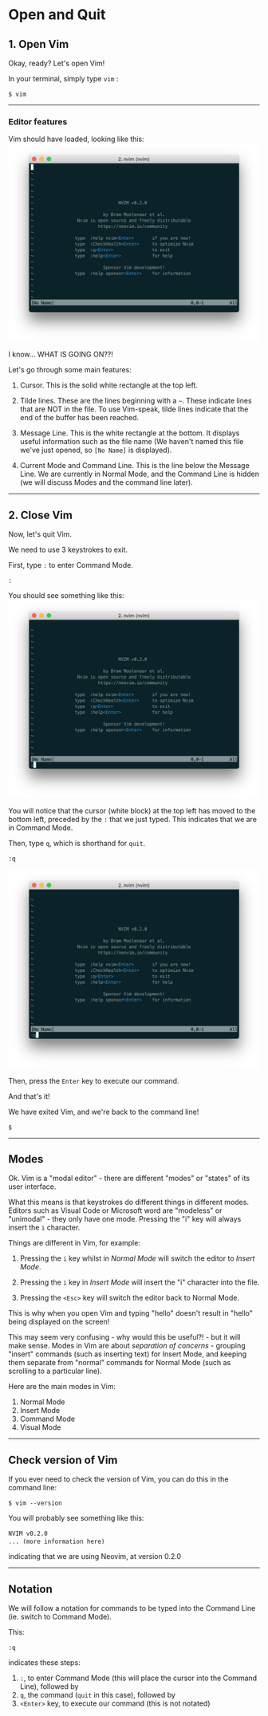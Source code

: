 # Open and Quit


## 1. Open Vim
Okay, ready? Let's open Vim!

In your terminal, simply type `vim` :
```
$ vim
```

---
### Editor features
Vim should have loaded, looking like this:
![Vim welcome screen](screenshots/start-screen.png)

I know... WHAT IS GOING ON??!

Let's go through some main features:
1. Cursor. This is the solid white rectangle at the top left.

1. Tilde lines. These are the lines beginning with a `~`. These indicate lines that are
NOT in the file. To use Vim-speak, tilde lines indicate that the end of the buffer has been reached.

1. Message Line. This is the white rectangle at the bottom. It displays useful information such as
the file name (We haven't named this file we've just opened, so `[No Name]` is displayed).

1. Current Mode and Command Line. This is the line below the Message Line. We are currently in
Normal Mode, and the Command Line is hidden (we will discuss Modes and the command line later).



---
## 2. Close Vim
Now, let's quit Vim.

We need to use 3 keystrokes to exit.

First, type `:` to enter Command Mode.

```
:
```
You should see something like this:
![Vim welcome screen](screenshots/command-line.png)

You will notice that the cursor (white block) at the top left has moved to the bottom left,
preceded by the `:` that we just typed. This indicates that we are in Command Mode.

Then, type `q`, which is shorthand for `quit`.
```
:q
```
![Vim welcome screen](screenshots/command-line-quit.png)

Then, press the `Enter` key to execute our command.



And that's it!

We have exited Vim, and we're back to the command line!

```
$
```


----
## Modes
Ok. Vim is a "modal editor" - there are different "modes" or "states" of its user interface.

What this means is that keystrokes do different things in different modes. Editors such as Visual
Code or Microsoft word are "modeless" or "unimodal" - they only have one mode.
Pressing the "i" key will always insert the `i` character.

Things are different in Vim, for example:
1. Pressing the `i` key whilst in _Normal Mode_ will switch the editor to _Insert Mode_.

2. Pressing the `i` key in _Insert Mode_ will insert the "i" character into the file.

3. Pressing the `<Esc>` key will switch the editor back to Normal Mode.

This is why when you open Vim and typing "hello" doesn't result in "hello" being displayed on
the screen!

This may seem very confusing - why would this be useful?! - but it will make sense. Modes in Vim are
about _*separation of concerns*_ - grouping "insert" commands (such as inserting text) for Insert
Mode, and keeping them separate from "normal" commands for Normal Mode (such as scrolling to
a particular line).

Here are the main modes in Vim:
1. Normal Mode
2. Insert Mode
3. Command Mode
4. Visual Mode


----
## Check version of Vim
If you ever need to check the version of Vim, you can do this in the command line:
```
$ vim --version
```

You will probably see something like this:
```
NVIM v0.2.0
... (more information here)
```
indicating that we are using Neovim, at version 0.2.0

----
## Notation

We will follow a notation for commands to be typed into the Command Line (ie. switch to Command
Mode).

This:
```
:q
```
indicates these steps:
1. `:`, to enter Command Mode (this will place the cursor into the Command Line), followed by
2. `q`, the command (`quit` in this case), followed by
3. `<Enter>` key, to execute our command (this is not notated)


